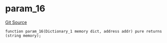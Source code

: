 # param_16
[Git Source](https://github.com/metacontract/mc/blob/main/src/devkit/Flattened.sol)


```solidity
function param_16(Dictionary_1 memory dict, address addr) pure returns (string memory);
```

